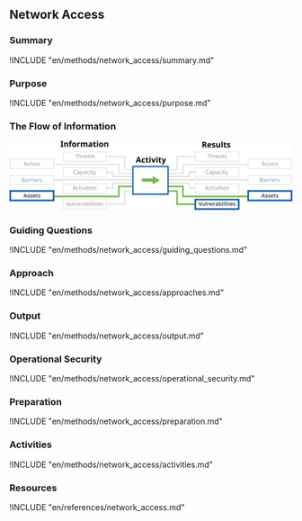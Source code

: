 ## Network Access

### Summary
!INCLUDE "en/methods/network_access/summary.md"

### Purpose
!INCLUDE "en/methods/network_access/purpose.md"

### The Flow of Information
![ Information Flow](en/images/info_flows/network_access.svg)

### Guiding Questions
!INCLUDE "en/methods/network_access/guiding_questions.md"

### Approach
!INCLUDE "en/methods/network_access/approaches.md"

### Output
!INCLUDE "en/methods/network_access/output.md"

### Operational Security
!INCLUDE "en/methods/network_access/operational_security.md"

### Preparation
!INCLUDE "en/methods/network_access/preparation.md"

### Activities
!INCLUDE "en/methods/network_access/activities.md"

### Resources

<div class="greybox">
!INCLUDE "en/references/network_access.md"
</div>
